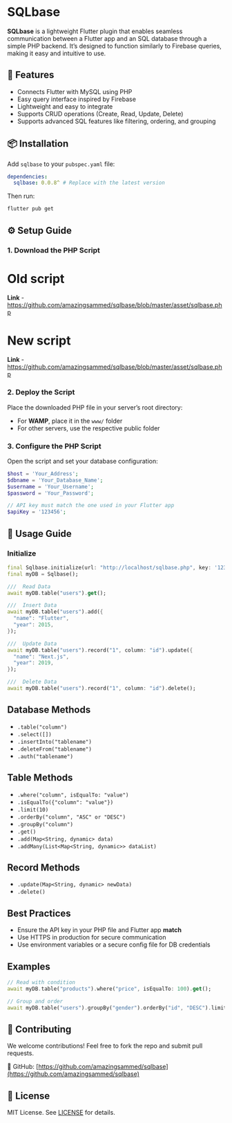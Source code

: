 # SQLbase

**SQLbase** is a lightweight Flutter plugin that enables seamless communication between a Flutter app and an SQL database through a simple PHP backend. It’s designed to function similarly to Firebase queries, making it easy and intuitive to use.



## 🚀 Features

- Connects Flutter with MySQL using PHP
- Easy query interface inspired by Firebase
- Lightweight and easy to integrate
- Supports CRUD operations (Create, Read, Update, Delete)
- Supports advanced SQL features like filtering, ordering, and grouping



## 📦 Installation

Add `sqlbase` to your `pubspec.yaml` file:

```yaml
dependencies:
  sqlbase: 0.0.8^ # Replace with the latest version
```

Then run:

```bash
flutter pub get
```



## ⚙️ Setup Guide

### 1. Download the PHP Script
# Old script
**Link**  - https://github.com/amazingsammed/sqlbase/blob/master/asset/sqlbase.php
# New script
**Link**  - https://github.com/amazingsammed/sqlbase/blob/master/asset/sqlbase.php


### 2. Deploy the Script

Place the downloaded PHP file in your server’s root directory:

- For **WAMP**, place it in the `www/` folder
- For other servers, use the respective public folder

### 3. Configure the PHP Script

Open the script and set your database configuration:

```php
$host = 'Your_Address';
$dbname = 'Your_Database_Name';
$username = 'Your_Username';
$password = 'Your_Password';

// API key must match the one used in your Flutter app
$apiKey = '123456';
```

## 📘 Usage Guide

### Initialize

```dart
final Sqlbase.initialize(url: "http://localhost/sqlbase.php", key: '123456');
final myDB = Sqlbase();

///  Read Data
await myDB.table("users").get();

///  Insert Data
await myDB.table("users").add({
  "name": "Flutter",
  "year": 2015,
});

///  Update Data
await myDB.table("users").record("1", column: "id").update({
  "name": "Next.js",
  "year": 2019,
});

///  Delete Data
await myDB.table("users").record("1", column: "id").delete();

```





##  Database Methods

- `.table("column")`
- `.select([])`
- `.insertInto("tablename")`
- `.deleteFrom("tablename")`
- `.auth("tablename")`




##  Table Methods

- `.where("column", isEqualTo: "value")`
- `.isEqualTo({"column": "value"})`
- `.limit(10)`
- `.orderBy("column", "ASC" or "DESC")`
- `.groupBy("column")`
- `.get()`
- `.add(Map<String, dynamic> data)`
- `.addMany(List<Map<String, dynamic>> dataList)`

##  Record Methods

- `.update(Map<String, dynamic> newData)`
- `.delete()`



##  Best Practices

- Ensure the API key in your PHP file and Flutter app **match**
- Use HTTPS in production for secure communication
- Use environment variables or a secure config file for DB credentials



##  Examples

```dart
// Read with condition
await myDB.table("products").where("price", isEqualTo: 100).get();

// Group and order
await myDB.table("users").groupBy("gender").orderBy("id", "DESC").limit(5).get();
```



## 🤝 Contributing

We welcome contributions! Feel free to fork the repo and submit pull requests.

🔗 GitHub: [https://github.com/amazingsammed/sqlbase](https://github.com/amazingsammed/sqlbase)



## 📄 License

MIT License. See [LICENSE](LICENSE) for details.

